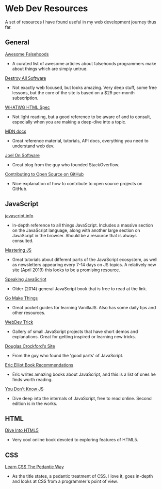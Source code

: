# Web Dev Resources

A set of resources I have found useful in my web development journey thus far.

## General

[Awesome Falsehoods](https://github.com/jameslk/awesome-falsehoods)

- A curated list of awesome articles about falsehoods programmers make about things which are simply untrue.

[Destroy All Software](https://www.destroyallsoftware.com/screencasts)

- Not exactly web focused, but looks amazing. Very deep stuff, some free lessons, but the core of the site is based on a $29 per-month subscription.

[WHATWG HTML Spec](https://html.spec.whatwg.org/)

- Not light reading, but a good reference to be aware of and to consult, especially when you are making a deep-dive into a topic.

[MDN docs](https://developer.mozilla.org/en-US/)

- Great reference material, tutorials, API docs, everything you need to understand web dev.

[Joel On Software](https://www.joelonsoftware.com/)

- Great blog from the guy who founded StackOverflow.

[Contributing to Open Source on GitHub](https://www.sammyk.me/how-to-contribute-to-an-open-source-project-on-github)

- Nice explanation of how to contribute to open source projects on GitHub.

## JavaScript

[javascript.info](https://javascript.info/)

- In-depth reference to all things JavaScript. Includes a massive section on the JavaScript language, along with another large section on JavaScript in the browser. Should be a resource that is always consulted.

[Mastering JS](https://masteringjs.io/)

- Great tutorials about different parts of the JavaScript ecosystem, as well as newsletters appearing every 7-14 days on JS topics. A relatively new site (April 2019) this looks to be a promising resource.

[Speaking JavaScript](http://speakingjs.com/es5/index.html)

- Older (2014) general JavaScript book that is free to read at the link.

[Go Make Things](https://courses.gomakethings.com/)

- Great pocket guides for learning VanillaJS. Also has some daily tips and other resources.

[WebDev Trick](https://webdevtrick.com/web-development/javascript/)

- Gallery of small JavaScript projects that have short demos and explanations. Great for getting inspired or learning new tricks.

[Douglas Crockford's Site](http://crockford.com/javascript/)

- From the guy who found the 'good parts' of JavaScript.

[Eric Elliot Book Recommendations](https://medium.com/javascript-scene/12-books-every-javascript-developer-should-read-9da76157fb3)

- Eric writes amazing books about JavaScript, and this is a list of ones he finds worth reading.

[You Don't Know JS](https://github.com/getify/You-Dont-Know-JS)

- Dive deep into the internals of JavaScript, free to read online. Second edition is in the works.

## HTML

[Dive Into HTML5](http://diveintohtml5.info/index.html)

- Very cool online book devoted to exploring features of HTML5.

## CSS

[Learn CSS The Pedantic Way](http://book.mixu.net/css/)

- As the title states, a pedantic treatment of CSS. I love it, goes in-depth and looks at CSS from a programmer's point of view.
